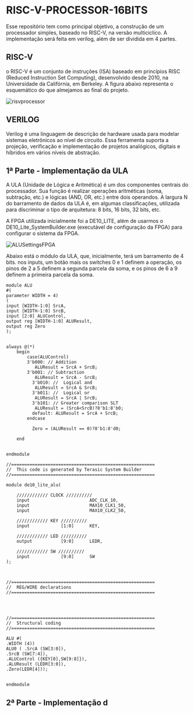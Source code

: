 # RISC-V-PROCESSOR-16BITS
Esse repositório tem como principal objetivo, a construção de um processador simples, baseado no RISC-V, na versão multiciclico. A implementação será feita em verilog, além de ser dividida em 4 partes.

## RISC-V
o RISC-V é um conjunto de instruções (ISA) baseado em princípios RISC (Reduced Instruction Set Computing), desenvolvido desde 2010, na Universidade da Califórnia, em Berkeley. A figura abaixo representa o esquemático do que almejamos ao final do projeto.

![risvprocessor](https://user-images.githubusercontent.com/84240829/208762600-d06da602-40e4-4fb4-8fe1-92daae879fa8.png)

## VERILOG  
Verilog é uma linguagem de descrição de hardware usada para modelar sistemas eletrônicos ao nível de circuito. Essa ferramenta suporta a projeção, verificação e implementação de projetos analógicos, digitais e híbridos em vários níveis de abstração.

## 1ª Parte - Implementação da ULA
A ULA (Unidade de Lógica e Aritmética) é um dos componentes centrais do processador. Sua função é realizar operações aritméticas (soma, subtração, etc.) e lógicas (AND, OR, etc.) entre dois operandos. A largura N do barramento de dados da ULA é, em algumas classificações, utilizada para discriminar o tipo de arquitetura: 8 bits, 16 bits, 32 bits, etc.

A FPGA utilizada inicialmente foi a DE10_LITE, além de usarmos o DE10_Lite_SystemBuilder.exe (executável de configuração da FPGA) para configurar o sistema da FPGA.

![ALUSettingsFPGA](https://user-images.githubusercontent.com/84240829/208765064-9e5d7dbb-16b4-405f-b330-18e6553d0585.png)


Abaixo está o módulo da ULA, que, inicialmente, terá um barramento de 4 bits. nos inputs, um botão mais os switches 0 e 1 definem a operação, os pinos de 2 a 5 definem a segunda parcela da soma, e os pinos de 6 a 9 definem a primeira parcela da soma.

```
module ALU
#(
parameter WIDTH = 4)
(
input [WIDTH-1:0] SrcA,
input [WIDTH-1:0] SrcB,
input [2:0] ALUControl,
output reg [WIDTH-1:0] ALUResult,
output reg Zero
);


always @(*)
    begin
        case(ALUControl)
        3'b000: // Addition
           ALUResult = SrcA + SrcB; 
        3'b001: // Subtraction
           ALUResult = SrcA - SrcB;
          3'b010: //  Logical and 
           ALUResult = SrcA & SrcB;
          3'b011: //  Logical or
           ALUResult = SrcA | SrcB;
          3'b101: // Greater comparison SLT
           ALUResult = (SrcA<SrcB)?8'b1:8'b0;
          default: ALUResult = SrcA + SrcB; 
        endcase
		  
		  Zero = (ALUResult == 0)?8'b1:8'd0;
		  
    end


endmodule
```




```
//=======================================================
//  This code is generated by Terasic System Builder
//=======================================================

module de10_lite_alu(

	//////////// CLOCK //////////
	input 		          		ADC_CLK_10,
	input 		          		MAX10_CLK1_50,
	input 		          		MAX10_CLK2_50,

	//////////// KEY //////////
	input 		     [1:0]		KEY,

	//////////// LED //////////
	output		     [9:0]		LEDR,

	//////////// SW //////////
	input 		     [9:0]		SW
);



//=======================================================
//  REG/WIRE declarations
//=======================================================




//=======================================================
//  Structural coding
//=======================================================

ALU #(
.WIDTH (4))
ALU0 ( .SrcA (SW[3:0]),
.SrcB (SW[7:4]),
.ALUControl ({KEY[0],SW[9:8]}),
.ALUResult (LEDR[3:0]),
.Zero(LEDR[4]));


endmodule
```








## 2ª Parte - Implementação d
